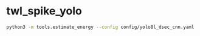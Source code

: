 # twl_spike_yolo




``` bash
python3 -m tools.estimate_energy --config config/yolo8l_dsec_cnn.yaml
```